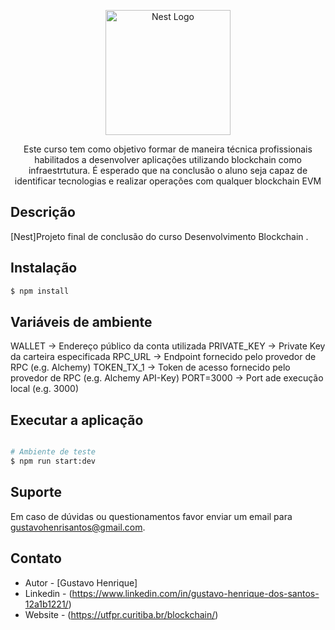 <p align="center">
  <a href="http://nestjs.com/" target="blank"><img src="https://nestjs.com/img/logo-small.svg" width="200" alt="Nest Logo" /></a>
</p>

[circleci-image]: https://utfpr-ct-static-content.s3.amazonaws.com/utfpr.curitiba.br/wp-content/uploads/sites/54/2023/05/cropped-logosemfundo.png
[circleci-url]: https://utfpr.curitiba.br/blockchain

  <p align="center">Este curso tem como objetivo formar de maneira técnica profissionais habilitados a desenvolver aplicações utilizando blockchain como infraestrtutura. É esperado que na conclusão o aluno seja capaz de identificar tecnologias e realizar operações com qualquer blockchain EVM</p>
    
</p>

## Descrição

[Nest]Projeto final de conclusão do curso Desenvolvimento Blockchain .

## Instalação

```bash
$ npm install
```

## Variáveis de ambiente

WALLET -> Endereço público da conta utilizada
PRIVATE_KEY -> Private Key da carteira especificada
RPC_URL -> Endpoint fornecido pelo provedor de RPC (e.g. Alchemy)
TOKEN_TX_1 -> Token de acesso fornecido pelo provedor de RPC (e.g. Alchemy API-Key)
PORT=3000 -> Port ade execução local (e.g. 3000)


## Executar a aplicação

```bash

# Ambiente de teste
$ npm run start:dev

```

## Suporte

Em caso de dúvidas ou questionamentos favor enviar um email para gustavohenrisantos@gmail.com.

## Contato

- Autor - [Gustavo Henrique]
- Linkedin - (https://www.linkedin.com/in/gustavo-henrique-dos-santos-12a1b1221/)
- Website - (https://utfpr.curitiba.br/blockchain/)

